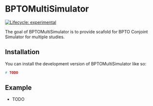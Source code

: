 
<!-- README.md is generated from README.Rmd. Please edit that file -->

# BPTOMultiSimulator

<!-- badges: start -->

[![Lifecycle:
experimental](https://img.shields.io/badge/lifecycle-experimental-orange.svg)](https://lifecycle.r-lib.org/articles/stages.html#experimental)
<!-- badges: end -->

The goal of BPTOMultiSimulator is to provide scafold for BPTO Conjoint
Simulator for multiple studies.

## Installation

You can install the development version of BPTOMultiSimulator like so:

``` r
# TODO
```

## Example

- TODO
